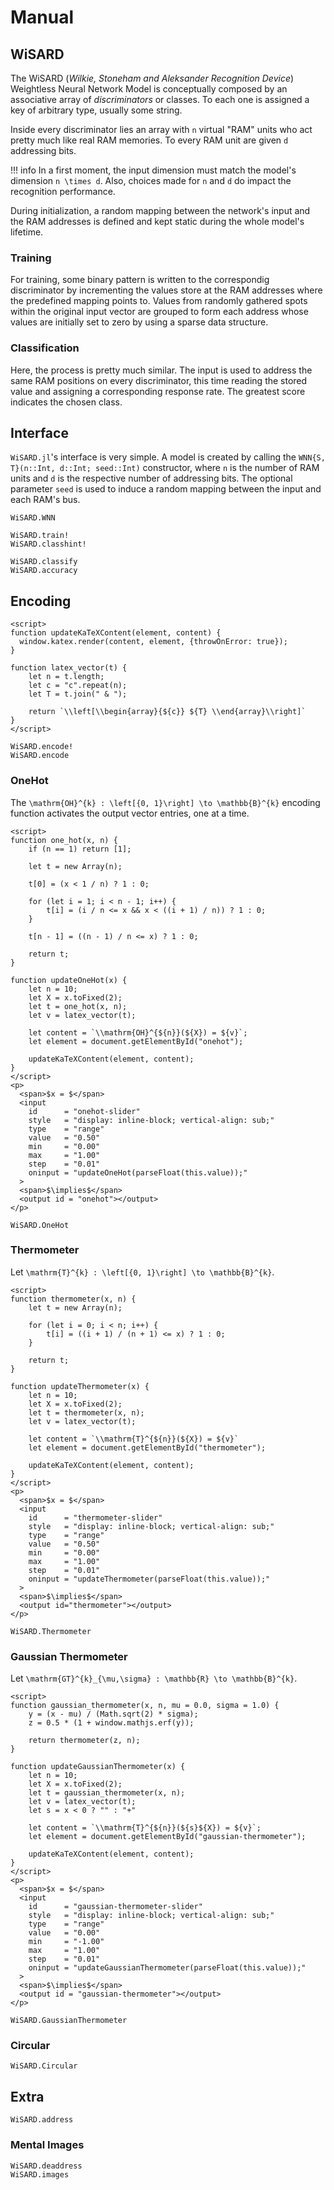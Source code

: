 # Manual

## WiSARD

The WiSARD (*Wilkie, Stoneham and Aleksander Recognition Device*) Weightless Neural Network Model is conceptually composed by an associative array of *discriminators* or classes. To each one is assigned a key of arbitrary type, usually some string.

Inside every discriminator lies an array with ``n`` virtual "RAM" units who act pretty much like real RAM memories. To every RAM unit are given ``d`` addressing bits.

!!! info
    In a first moment, the input dimension must match the model's dimension ``n \times d``. Also, choices made for ``n`` and ``d`` do impact the recognition performance.

During initialization, a random mapping between the network's input and the RAM addresses is defined and kept static during the whole model's lifetime.

### Training

For training, some binary pattern is written to the correspondig discriminator by incrementing the values store at the RAM addresses where the predefined mapping points to. Values from randomly gathered spots within the original input vector are grouped to form each address whose values are initially set to zero by using a sparse data structure.

### Classification

Here, the process is pretty much similar. The input is used to address the same RAM positions on every discriminator, this time reading the stored value and assigning a corresponding response rate. The greatest score indicates the chosen class.

## Interface

`WiSARD.jl`'s interface is very simple. A model is created by calling the `WNN{S, T}(n::Int, d::Int; seed::Int)` constructor, where `n` is the number of RAM units and `d` is the respective number of addressing bits. The optional parameter `seed` is used to induce a random mapping between the input and each RAM's bus.

```@docs
WiSARD.WNN
```

```@docs
WiSARD.train!
WiSARD.classhint!
```

```@docs
WiSARD.classify
WiSARD.accuracy
```

## Encoding

```@raw html
<script>
function updateKaTeXContent(element, content) {
  window.katex.render(content, element, {throwOnError: true});
}

function latex_vector(t) {
    let n = t.length;
    let c = "c".repeat(n);
    let T = t.join(" & ");
    
    return `\\left[\\begin{array}{${c}} ${T} \\end{array}\\right]`
}
</script>
```

```@docs
WiSARD.encode!
WiSARD.encode
```

### OneHot

The ``\mathrm{OH}^{k} : \left[{0, 1}\right] \to \mathbb{B}^{k}`` encoding function activates the output vector entries, one at a time.

```@raw html
<script>
function one_hot(x, n) {
    if (n == 1) return [1];

    let t = new Array(n);

    t[0] = (x < 1 / n) ? 1 : 0;

    for (let i = 1; i < n - 1; i++) {
        t[i] = (i / n <= x && x < ((i + 1) / n)) ? 1 : 0;
    }

    t[n - 1] = ((n - 1) / n <= x) ? 1 : 0;

    return t;
}

function updateOneHot(x) {
    let n = 10;
    let X = x.toFixed(2);   
    let t = one_hot(x, n);
    let v = latex_vector(t);

    let content = `\\mathrm{OH}^{${n}}(${X}) = ${v}`;
    let element = document.getElementById("onehot");

    updateKaTeXContent(element, content);
}
</script>
<p>
  <span>$x = $</span>
  <input
    id      = "onehot-slider"
    style   = "display: inline-block; vertical-align: sub;"
    type    = "range"
    value   = "0.50"
    min     = "0.00"
    max     = "1.00"
    step    = "0.01"
    oninput = "updateOneHot(parseFloat(this.value));"
  >
  <span>$\implies$</span>
  <output id = "onehot"></output>
</p>
```

```@docs
WiSARD.OneHot
```

### Thermometer

Let ``\mathrm{T}^{k} : \left[{0, 1}\right] \to \mathbb{B}^{k}``.

```@raw html
<script>
function thermometer(x, n) {
    let t = new Array(n);

    for (let i = 0; i < n; i++) {
        t[i] = ((i + 1) / (n + 1) <= x) ? 1 : 0;
    }

    return t;
}

function updateThermometer(x) {
    let n = 10;
    let X = x.toFixed(2);
    let t = thermometer(x, n);
    let v = latex_vector(t);

    let content = `\\mathrm{T}^{${n}}(${X}) = ${v}`
    let element = document.getElementById("thermometer");

    updateKaTeXContent(element, content);
}
</script>
<p>
  <span>$x = $</span>
  <input
    id      = "thermometer-slider"
    style   = "display: inline-block; vertical-align: sub;"
    type    = "range"
    value   = "0.50"
    min     = "0.00"
    max     = "1.00"
    step    = "0.01"
    oninput = "updateThermometer(parseFloat(this.value));"
  >
  <span>$\implies$</span>
  <output id="thermometer"></output>
</p>
```

```@docs
WiSARD.Thermometer
```

### Gaussian Thermometer

Let ``\mathrm{GT}^{k}_{\mu,\sigma} : \mathbb{R} \to \mathbb{B}^{k}``.

```@raw html
<script>
function gaussian_thermometer(x, n, mu = 0.0, sigma = 1.0) {
    y = (x - mu) / (Math.sqrt(2) * sigma);
    z = 0.5 * (1 + window.mathjs.erf(y));

    return thermometer(z, n);
}

function updateGaussianThermometer(x) {
    let n = 10;
    let X = x.toFixed(2);
    let t = gaussian_thermometer(x, n);
    let v = latex_vector(t);
    let s = x < 0 ? "" : "+"

    let content = `\\mathrm{T}^{${n}}(${s}${X}) = ${v}`;
    let element = document.getElementById("gaussian-thermometer");

    updateKaTeXContent(element, content);
}
</script>
<p>
  <span>$x = $</span>
  <input
    id      = "gaussian-thermometer-slider"
    style   = "display: inline-block; vertical-align: sub;"
    type    = "range"
    value   = "0.00"
    min     = "-1.00"
    max     = "1.00"
    step    = "0.01"
    oninput = "updateGaussianThermometer(parseFloat(this.value));"
  >
  <span>$\implies$</span>
  <output id = "gaussian-thermometer"></output>
</p>
```

```@docs
WiSARD.GaussianThermometer
```

### Circular
```@docs
WiSARD.Circular
```

## Extra
```@docs
WiSARD.address
```

### Mental Images
```@docs
WiSARD.deaddress
WiSARD.images
```